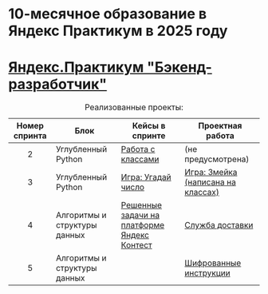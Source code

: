 # 10-месячное образование в Яндекс Практикум в 2025 году
<!DOCTYPE html>
<html>
  <head>
    <meta charset="utf-8" />
  </head>
  <body>
    <h1>
      <a href="https://practicum.yandex.ru/backend-developer/" target="_blank"
        >Яндекс.Практикум "Бэкенд-разработчик"</a
      >
    </h1>
    <table>
      <caption>
        Реализованные проекты:
      </caption>
      <thead>
        <tr>
          <th>Номер спринта</th>
          <th>Блок</th>
          <th>Кейсы в спринте</th>
          <th>Проектная работа</th>
        </tr>
      </thead>
      <tbody>
        <tr>
          <td align='center'>2</td>
          <td>Углубленный Python</td>
          <td>
            <a href="https://github.com/DMITRII-RUS/yandex_second_sprint" target="_blank">Работа с классами</a>
          </td>
          <td>
            <a>(не предусмотрена)</a>
          </td>
        </tr>
        <tr>
          <td align='center'>3</td>
          <td>Углубленный Python</td>
          <td>
            <a href="https://github.com/DMITRII-RUS/guess_number" target="_blank">Игра: Угадай число</a>
          </td>
          <td>
            <a href="https://github.com/DMITRII-RUS/the_snake" target="_blank">Игра: Змейка (написана на классах)</a>
          </td>
        </tr>
        <tr>
          <td align='center'>4</td>
          <td>Алгоритмы и структуры данных</td>
          <td>
            <a href="https://github.com/DMITRII-RUS/yandex-contest" target="_blank">Решенные задачи на платформе Яндекс Контест</a>
          </td>
          <td>
            <a href="https://github.com/DMITRII-RUS/delivery" target="_blank">Служба доставки</a>
          </td>
        </tr>
        <tr>
          <td align='center'>5</td>
          <td>Алгоритмы и структуры данных</td>
          <td>
            <a href="" target="_blank"></a>
          </td>
          <td>
            <a href="https://github.com/DMITRII-RUS/decoding" target="_blank">Шифрованные инструкции</a>
          </td>
        </tr>
      </tbody>
    </table>
  </body>
</html>
